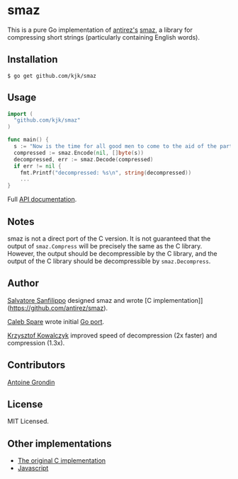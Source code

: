 # smaz

This is a pure Go implementation of [antirez's](https://github.com/antirez)
[smaz](https://github.com/antirez/smaz), a library for compressing short strings
(particularly containing English words).

## Installation

    $ go get github.com/kjk/smaz

## Usage

``` go
import (
  "github.com/kjk/smaz"
)

func main() {
  s := "Now is the time for all good men to come to the aid of the party."
  compressed := smaz.Encode(nil, []byte(s))
  decompressed, err := smaz.Decode(compressed)
  if err != nil {
    fmt.Printf("decompressed: %s\n", string(decompressed))
    ...
}
```

Full [API documentation](http://godoc.org/github.com/kjk/smaz).

## Notes

smaz is not a direct port of the C version. It is not guaranteed that the output
of `smaz.Compress` will be precisely the same as the C library. However, the
output should be decompressible by the C library, and the output of the C
library should be decompressible by `smaz.Decompress`.

## Author

[Salvatore Sanfilippo](https://github.com/antirez) designed smaz and wrote
[C implementation]](https://github.com/antirez/smaz).

[Caleb Spare](https://github.com/cespare) wrote initial
[Go port](https://github.com/cespare/go-smaz).

[Krzysztof Kowalczyk](http://blog.kowalczyk.info) improved speed of
decompression (2x faster) and compression (1.3x).

## Contributors

[Antoine Grondin](https://github.com/aybabtme)

## License

MIT Licensed.

## Other implementations

* [The original C implementation](https://github.com/antirez/smaz)
* [Javascript](https://npmjs.org/package/smaz)

